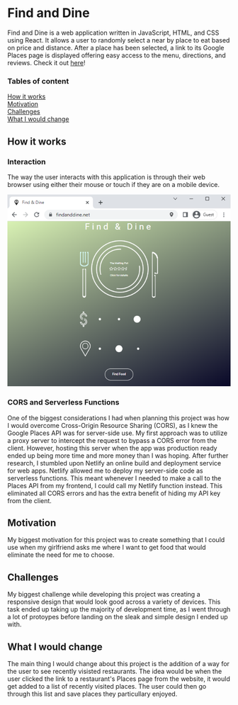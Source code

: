 # Find and Dine
Find and Dine is a web application written in JavaScript, HTML, and CSS using React. It allows a user to randomly select a near by place to eat based on price and distance. After a place has been selected, a link to its Google Places page is displayed offering easy access to the menu, directions, and reviews. Check it out [here](https://findanddine.net)!

### Tables of content
[How it works](#how-it-works)  
[Motivation](#motivation)  
[Challenges](#challenges)  
[What I would change](#what-i-would-change)

## How it works
### Interaction
The way the user interacts with this application is through their web browser using either their mouse or touch if they are on a mobile device.

![img](./images/design.png)

### CORS and Serverless Functions
One of the biggest considerations I had when planning this project was how I would overcome Cross-Origin Resource Sharing (CORS), as I knew the Google Places API was for server-side use. My first approach was to utilize a proxy server to intercept the request to bypass a CORS error from the client. However, hosting this server when the app was production ready ended up being more time and more money than I was hoping. After further research, I stumbled upon Netlify an online build and deployment service for web apps. Netlify allowed me to deploy my server-side code as serverless functions. This meant whenever I needed to make a call to the Places API from my frontend, I could call my Netlify function instead. This eliminated all CORS errors and has the extra benefit of hiding my API key from the client.

## Motivation
My biggest motivation for this project was to create something that I could use when my girlfriend asks me where I want to get food that would eliminate the need for me to choose.

## Challenges
My biggest challenge while developing this project was creating a responsive design that would look good across a variety of devices. This task ended up taking up the majority of development time, as I went through a lot of protoypes before landing on the sleak and simple design I ended up with. 

## What I would change
The main thing I would change about this project is the addition of a way for the user to see recently visisted restaurants. The idea would be when the user clicked the link to a restaurant's Places page from the website, it would get added to a list of recently visited places. The user could then go through this list and save places they particullary enjoyed.